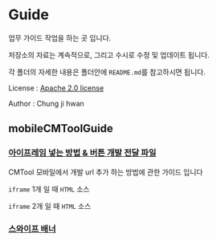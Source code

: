 Guide
=========


업무 가이드 작업을 하는 곳 입니다.

저장소의 자료는 계속적으로, 그리고 수시로 수정 및 업데이트 됩니다.

각 폴더의 자세한 내용은 폴더안에 `README.md`를 참고하시면 됩니다.

License : [Apache 2.0 license](http://www.apache.org/licenses/)

Author : Chung ji hwan


## mobileCMToolGuide

### [아이프레임 넣는 방법 & 버튼 개발 전달 파일](https://github.com/gaette09/guide/tree/master/mobileCMToolGuide)

CMTool 모바일에서 개발 url 추가 하는 방법에 관한 가이드 입니다

`iframe` 1개 일 때 `HTML` 소스

`iframe` 2개 일 때 `HTML` 소스


### [스와이프 배너](https://github.com/gaette09/guide/tree/master/mobileCMToolGuide/swiperBanner)



